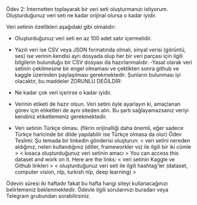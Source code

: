 Ödev 2: İnternetten toplayarak bir veri seti oluşturmanızı istiyorum. Oluşturduğunuz veri seti ne kadar orijinal olursa o kadar iyidir.

Veri setinin özellikleri aşağıdaki gibi olmalıdır:

- Oluşturduğunuz veri seti en az 100 adet satır içermelidir.
- Yazılı veri ise CSV veya JSON formatında olmalı, sinyal verisi (görüntü, ses) ise verinin kendisi ayrı dosyada olup her bir veri parçası için ilgili bilgilerin bulunduğu bir CSV dosyası da hazırlanmalıdır.
-Yasal olarak veri setinin çekilmesine bir engel olmaması ve çektikten sonra github ve kaggle üzerinden paylaşılması gerekmektedir.
Şunların bulunması iyi olacaktır, bu maddeler ZORUNLU DEĞİLDİR:

- Ne kadar çok veri içerirse o kadar iyidir.
- Verinin etiketi de hazır olsun. Veri setini öyle ayarlayın ki, amaçlanan görev için etiketleri de aynı siteden alın. Bu şartı sağlayamazsanız veriyi kendiniz etiketlemeniz gerekmektedir.
- Veri setinin Türkçe olması. (fikrin orijinalliği daha önemli, eğer sadece Türkçe haricinde bir dilde yapılabilir ise Türkçe olmasa da olur)
Ödev Teslimi: Şu temada bir linkedin gönderisi oluşturun: < veri setini nereden aldığınız, neleri kullandığınız (diller, frameworkler vs) ile ilgili bir iki cümle > < kısaca oluşturduğunuz veri setinin amacı > You can access this dataset and work on it. Here are the links: < veri setinin Kaggle ve Github linkleri > < oluşturduğunuz veri seti ile ilgili hashtag'ler (dataset, computer vision, nlp, turkish nlp, deep learning) >

Ödevin süresi iki haftadır fakat bu hafta hangi siteyi kullanacağınızı belirlemeniz beklenmektedir. Ödevle ilgili sorularınızı buradan veya Telegram grubundan sorabilirsiniz.
